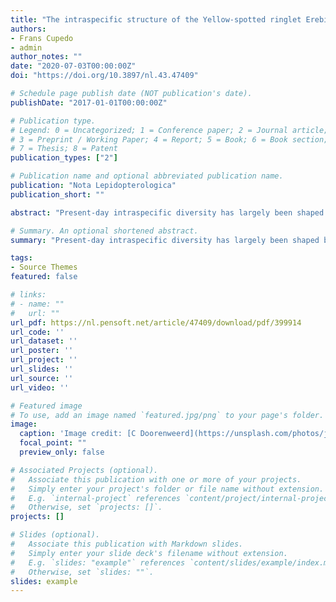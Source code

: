 ```yaml
---
title: "The intraspecific structure of the Yellow-spotted ringlet Erebia manto (Denis & Schiffermüller, [1775]), with special reference to the bubastis group: an integration of morphology, allozyme and mtDNA data (Lepidoptera, Nymphalidae, Satyrinae)"
authors:
- Frans Cupedo
- admin
author_notes: ""
date: "2020-07-03T00:00:00Z"
doi: "https://doi.org/10.3897/nl.43.47409"

# Schedule page publish date (NOT publication's date).
publishDate: "2017-01-01T00:00:00Z"

# Publication type.
# Legend: 0 = Uncategorized; 1 = Conference paper; 2 = Journal article;
# 3 = Preprint / Working Paper; 4 = Report; 5 = Book; 6 = Book section;
# 7 = Thesis; 8 = Patent
publication_types: ["2"]

# Publication name and optional abbreviated publication name.
publication: "Nota Lepidopterologica"
publication_short: ""

abstract: "Present-day intraspecific diversity has largely been shaped by previous climatic events, but the spatial and temporal scales of differentiation processes in most species remain to be clarified. In Europe, the Pleistocene glacial cycles have generated population structures that remain especially evident in montane taxa. The intraspecific variation of the European subalpine Yellow-spotted Ringlet, Erebia manto (Denis & Schiffermüller, [1775]), shows a hierarchical, two-level structure that allows us to study intermediate stages of speciation. Morphologically, three subspecies clusters have been described in this butterfly: the manto, bubas- tis and vogesiaca type. An allozyme study previously revealed two genetic lineages within the manto type, and two within the vogesiaca type, but lacked bubastis representatives. To further our knowledge of the intra- specific structure of E. manto, we sampled all known and presumed intraspecific groups and sequenced 1,496 base pairs of the mitochondrial gene COI for 152 specimens from 15 localities. A median joining haplotype network, based on 40 parsimony informative sites, confirmed the four allozyme based lineages. The bubastis type was acknowledged as a fifth genetic lineage, replacing the manto type populations in the southern part of the western Alps, and separated from it by a well-known zoogeographic borderline. We discuss how the present-day distributions, genetic relationships and timing of the differentiations align."

# Summary. An optional shortened abstract.
summary: "Present-day intraspecific diversity has largely been shaped by previous climatic events, but the spatial and temporal scales of differentiation processes in most species remain to be clarified. In Europe, the Pleistocene glacial cycles have generated population structures that remain especially evident in montane taxa."

tags:
- Source Themes
featured: false

# links:
# - name: ""
#   url: ""
url_pdf: https://nl.pensoft.net/article/47409/download/pdf/399914
url_code: ''
url_dataset: ''
url_poster: ''
url_project: ''
url_slides: ''
url_source: ''
url_video: ''

# Featured image
# To use, add an image named `featured.jpg/png` to your page's folder. 
image:
  caption: 'Image credit: [C Doorenweerd](https://unsplash.com/photos/jdD8gXaTZsc)'
  focal_point: ""
  preview_only: false

# Associated Projects (optional).
#   Associate this publication with one or more of your projects.
#   Simply enter your project's folder or file name without extension.
#   E.g. `internal-project` references `content/project/internal-project/index.md`.
#   Otherwise, set `projects: []`.
projects: []

# Slides (optional).
#   Associate this publication with Markdown slides.
#   Simply enter your slide deck's filename without extension.
#   E.g. `slides: "example"` references `content/slides/example/index.md`.
#   Otherwise, set `slides: ""`.
slides: example
---
```

